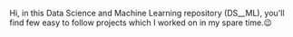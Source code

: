 Hi, in this Data Science and Machine Learning repository (DS__ML), you'll find few easy to follow projects which I worked on in my spare time.😉
